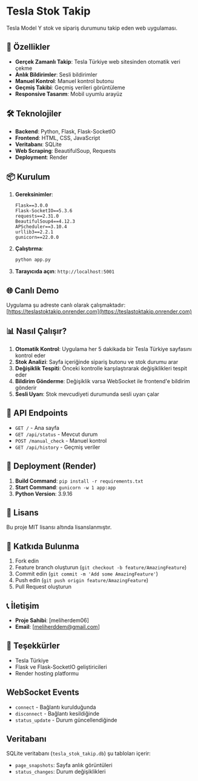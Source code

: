 # Tesla Stok Takip

Tesla Model Y stok ve sipariş durumunu takip eden web uygulaması.

## 🚗 Özellikler

- **Gerçek Zamanlı Takip**: Tesla Türkiye web sitesinden otomatik veri çekme
- **Anlık Bildirimler**: Sesli bildirimler
- **Manuel Kontrol**: Manuel kontrol butonu
- **Geçmiş Takibi**: Geçmiş verileri görüntüleme
- **Responsive Tasarım**: Mobil uyumlu arayüz

## 🛠️ Teknolojiler

- **Backend**: Python, Flask, Flask-SocketIO
- **Frontend**: HTML, CSS, JavaScript
- **Veritabanı**: SQLite
- **Web Scraping**: BeautifulSoup, Requests
- **Deployment**: Render

## 📦 Kurulum

1. **Gereksinimler**:
   ```
   Flask==3.0.0
   Flask-SocketIO==5.3.6
   requests==2.31.0
   BeautifulSoup4==4.12.3
   APScheduler==3.10.4
   urllib3==2.2.1
   gunicorn==22.0.0
   ```

2. **Çalıştırma**:
   ```bash
   python app.py
   ```

3. **Tarayıcıda açın**: `http://localhost:5001`

## 🌐 Canlı Demo

Uygulama şu adreste canlı olarak çalışmaktadır:
[https://teslastoktakip.onrender.com](https://teslastoktakip.onrender.com)

## 📊 Nasıl Çalışır?

1. **Otomatik Kontrol**: Uygulama her 5 dakikada bir Tesla Türkiye sayfasını kontrol eder
2. **Stok Analizi**: Sayfa içeriğinde sipariş butonu ve stok durumu arar
3. **Değişiklik Tespiti**: Önceki kontrolle karşılaştırarak değişiklikleri tespit eder
4. **Bildirim Gönderme**: Değişiklik varsa WebSocket ile frontend'e bildirim gönderir
5. **Sesli Uyarı**: Stok mevcudiyeti durumunda sesli uyarı çalar

## 🔧 API Endpoints

- `GET /` - Ana sayfa
- `GET /api/status` - Mevcut durum
- `POST /manual_check` - Manuel kontrol
- `GET /api/history` - Geçmiş veriler

## 🚀 Deployment (Render)

1. **Build Command**: `pip install -r requirements.txt`
2. **Start Command**: `gunicorn -w 1 app:app`
3. **Python Version**: 3.9.16

## 📝 Lisans

Bu proje MIT lisansı altında lisanslanmıştır.

## 🤝 Katkıda Bulunma

1. Fork edin
2. Feature branch oluşturun (`git checkout -b feature/AmazingFeature`)
3. Commit edin (`git commit -m 'Add some AmazingFeature'`)
4. Push edin (`git push origin feature/AmazingFeature`)
5. Pull Request oluşturun

## 📞 İletişim

- **Proje Sahibi**: [meliherdem06]
- **Email**: [meliherddem@gmail.com]

## 🙏 Teşekkürler

- Tesla Türkiye
- Flask ve Flask-SocketIO geliştiricileri
- Render hosting platformu 

## WebSocket Events

- `connect` - Bağlantı kurulduğunda
- `disconnect` - Bağlantı kesildiğinde
- `status_update` - Durum güncellendiğinde

## Veritabanı

SQLite veritabanı (`tesla_stok_takip.db`) şu tabloları içerir:

- `page_snapshots`: Sayfa anlık görüntüleri
- `status_changes`: Durum değişiklikleri
